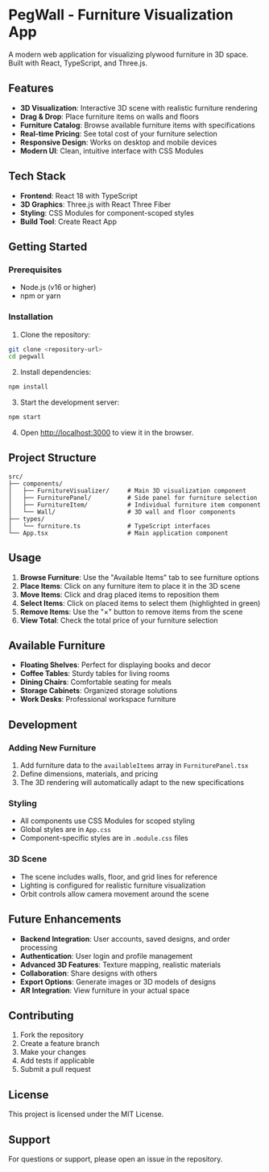 # PegWall - Furniture Visualization App

A modern web application for visualizing plywood furniture in 3D space. Built with React, TypeScript, and Three.js.

## Features

- **3D Visualization**: Interactive 3D scene with realistic furniture rendering
- **Drag & Drop**: Place furniture items on walls and floors
- **Furniture Catalog**: Browse available furniture items with specifications
- **Real-time Pricing**: See total cost of your furniture selection
- **Responsive Design**: Works on desktop and mobile devices
- **Modern UI**: Clean, intuitive interface with CSS Modules

## Tech Stack

- **Frontend**: React 18 with TypeScript
- **3D Graphics**: Three.js with React Three Fiber
- **Styling**: CSS Modules for component-scoped styles
- **Build Tool**: Create React App

## Getting Started

### Prerequisites

- Node.js (v16 or higher)
- npm or yarn

### Installation

1. Clone the repository:
```bash
git clone <repository-url>
cd pegwall
```

2. Install dependencies:
```bash
npm install
```

3. Start the development server:
```bash
npm start
```

4. Open [http://localhost:3000](http://localhost:3000) to view it in the browser.

## Project Structure

```
src/
├── components/
│   ├── FurnitureVisualizer/     # Main 3D visualization component
│   ├── FurniturePanel/          # Side panel for furniture selection
│   ├── FurnitureItem/           # Individual furniture item component
│   └── Wall/                    # 3D wall and floor components
├── types/
│   └── furniture.ts             # TypeScript interfaces
└── App.tsx                      # Main application component
```

## Usage

1. **Browse Furniture**: Use the "Available Items" tab to see furniture options
2. **Place Items**: Click on any furniture item to place it in the 3D scene
3. **Move Items**: Click and drag placed items to reposition them
4. **Select Items**: Click on placed items to select them (highlighted in green)
5. **Remove Items**: Use the "×" button to remove items from the scene
6. **View Total**: Check the total price of your furniture selection

## Available Furniture

- **Floating Shelves**: Perfect for displaying books and decor
- **Coffee Tables**: Sturdy tables for living rooms
- **Dining Chairs**: Comfortable seating for meals
- **Storage Cabinets**: Organized storage solutions
- **Work Desks**: Professional workspace furniture

## Development

### Adding New Furniture

1. Add furniture data to the `availableItems` array in `FurniturePanel.tsx`
2. Define dimensions, materials, and pricing
3. The 3D rendering will automatically adapt to the new specifications

### Styling

- All components use CSS Modules for scoped styling
- Global styles are in `App.css`
- Component-specific styles are in `.module.css` files

### 3D Scene

- The scene includes walls, floor, and grid lines for reference
- Lighting is configured for realistic furniture visualization
- Orbit controls allow camera movement around the scene

## Future Enhancements

- **Backend Integration**: User accounts, saved designs, and order processing
- **Authentication**: User login and profile management
- **Advanced 3D Features**: Texture mapping, realistic materials
- **Collaboration**: Share designs with others
- **Export Options**: Generate images or 3D models of designs
- **AR Integration**: View furniture in your actual space

## Contributing

1. Fork the repository
2. Create a feature branch
3. Make your changes
4. Add tests if applicable
5. Submit a pull request

## License

This project is licensed under the MIT License.

## Support

For questions or support, please open an issue in the repository.
